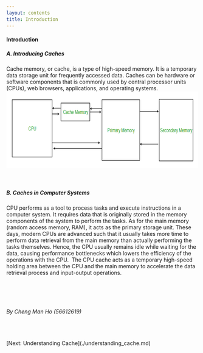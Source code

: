 ```yaml
---
layout: contents
title: Introduction
---
```


<h4><b>Introduction</b></h4>
<h5><b>A. Introducing Caches</b></h5>
  <div class="body">
  Cache memory, or cache, is a type of high-speed memory. It is a temporary data storage unit for frequently accessed data. Caches can be hardware or software components that is commonly used by central processor units (CPUs), web browsers, applications, and operating systems.
  </div>
  <div class="middle"> 
  <a href="https://www.geeksforgeeks.org/cache-memory-in-computer-organization/"><img src="./media/P6.png" alt="Image" height=200 width=auto>
  </a></div>
  <br/> <br/>

<h5><b>B. Caches in Computer Systems</b></h5>
  <div class="body">
  ⁤CPU performs as a tool to process tasks and execute instructions in a computer system. ⁤⁤It requires data that is originally stored in the memory components of the system to perform the tasks. ⁤⁤As for the main memory (random access memory, RAM), it acts as the primary storage unit. ⁤⁤These days, modern CPUs are advanced such that it usually takes more time to perform data retrieval from the main memory than actually performing the tasks themselves. ⁤⁤Hence, the CPU usually remains idle while waiting for the data, causing performance bottlenecks which lowers the efficiency of the operations with the CPU. ⁤ The CPU cache acts as a temporary high-speed holding area between the CPU and the main memory to accelerate the data retrieval process and input-output operations.
  </div>

<br/> <br/> <br/>
<h6>By Cheng Man Ho (56612619)</h6>
<br/> <br/>

<div class="middle"> [Next: Understanding Cache](./understanding_cache.md) </div>

